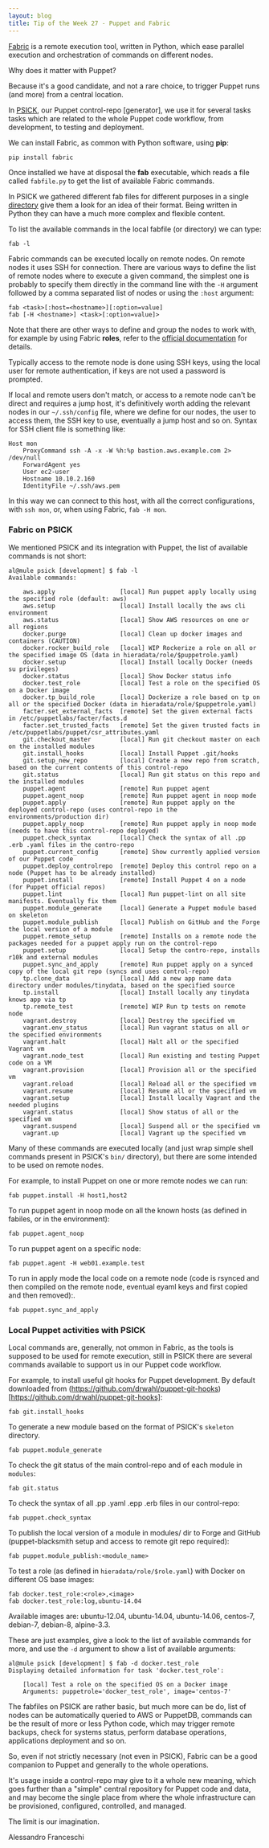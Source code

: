 ```yaml
---
layout: blog
title: Tip of the Week 27 - Puppet and Fabric
---
```


[Fabric](http://www.fabfile.org) is a remote execution tool, written in Python, which ease parallel execution and orchestration of commands on different nodes.

Why does it matter with Puppet?

Because it's a good candidate, and not a rare choice, to trigger Puppet runs (and more) from a central location.

In [PSICK](https://github.com/example42/psick), our Puppet control-repo [generator], we use it for several tasks tasks which are related to the whole Puppet code workflow, from development, to testing and deployment.

We can install Fabric, as common with Python software, using **pip**:

    pip install fabric

Once installed we have at disposal the **fab** executable, which reads a file called ```fabfile.py``` to get the list of available Fabric commands.

In PSICK we gathered different fab files for different purposes in a single [directory](https://github.com/example42/psick/tree/production/fabfile) give them a look for an idea of their format. Being written in Python they can have a much more complex and flexible content.

To list the available commands in the local fabfile (or directory) we can type:

    fab -l

Fabric commands can be executed locally on remote nodes. On remote nodes it uses SSH for connection. There are various ways to define the list of remote nodes where to execute a given command, the simplest one is probably to specify them directly in the command line with the ```-H``` argument followed by a comma separated list of nodes or using the ```:host``` argument:

    fab <task>[:host=<hostname>][:option=value]
    fab [-H <hostname>] <task>[:option=value]>

Note that there are other ways to define and group the nodes to work with, for example by using Fabric **roles**, refer to the [official documentation](http://docs.fabfile.org/en/1.13/usage/execution.html#defining-host-lists) for details.

Typically access to the remote node is done using SSH keys, using the local user for remote authentication, if keys are not used a password is prompted.

If local and remote users don't match, or access to a remote node can't be direct and requires a jump host, it's definitively worth adding the relevant nodes in our ```~/.ssh/config``` file, where we define for our nodes, the user to access them, the SSH key to use, eventually a jump host and so on. Syntax for SSH client file is something like:

    Host mon
        ProxyCommand ssh -A -x -W %h:%p bastion.aws.example.com 2> /dev/null
        ForwardAgent yes
        User ec2-user
        Hostname 10.10.2.160
        IdentityFile ~/.ssh/aws.pem

In this way we can connect to this host, with all the correct configurations, with ```ssh mon```, or, when using Fabric, ```fab -H mon```.


### Fabric on PSICK

We mentioned PSICK and its integration with Puppet, the list of available commands is not short:

    al@mule psick [development] $ fab -l
    Available commands:

        aws.apply                  [local] Run puppet apply locally using the specified role (default: aws)
        aws.setup                  [local] Install locally the aws cli environment
        aws.status                 [local] Show AWS resources on one or all regions
        docker.purge               [local] Clean up docker images and containers (CAUTION)
        docker.rocker_build_role   [local] WIP Rockerize a role on all or the specified image OS (data in hieradata/role/$puppetrole.yaml)
        docker.setup               [local] Install locally Docker (needs su privileges)
        docker.status              [local] Show Docker status info
        docker.test_role           [local] Test a role on the specified OS on a Docker image
        docker.tp_build_role       [local] Dockerize a role based on tp on all or the specified Docker (data in hieradata/role/$puppetrole.yaml)
        facter.set_external_facts  [remote] Set the given external facts in /etc/puppetlabs/facter/facts.d
        facter.set_trusted_facts   [remote] Set the given trusted facts in /etc/puppetlabs/puppet/csr_attributes.yaml
        git.checkout_master        [local] Run git checkout master on each on the installed modules
        git.install_hooks          [local] Install Puppet .git/hooks
        git.setup_new_repo         [local] Create a new repo from scratch, based on the current contents of this control-repo
        git.status                 [local] Run git status on this repo and the installed modules
        puppet.agent               [remote] Run puppet agent
        puppet.agent_noop          [remote] Run puppet agent in noop mode
        puppet.apply               [remote] Run puppet apply on the deployed control-repo (uses control-repo in the environments/production dir)
        puppet.apply_noop          [remote] Run puppet apply in noop mode (needs to have this control-repo deployed)
        puppet.check_syntax        [local] Check the syntax of all .pp .erb .yaml files in the contro-repo
        puppet.current_config      [remote] Show currently applied version of our Puppet code
        puppet.deploy_controlrepo  [remote] Deploy this control repo on a node (Puppet has to be already installed)
        puppet.install             [remote] Install Puppet 4 on a node (for Puppet official repos)
        puppet.lint                [local] Run puppet-lint on all site manifests. Eventually fix them
        puppet.module_generate     [local] Generate a Puppet module based on skeleton
        puppet.module_publish      [local] Publish on GitHub and the Forge the local version of a module
        puppet.remote_setup        [remote] Installs on a remote node the packages needed for a puppet apply run on the control-repo
        puppet.setup               [local] Setup the contro-repo, installs r10k and external modules
        puppet.sync_and_apply      [remote] Run puppet apply on a synced copy of the local git repo (syncs and uses control-repo)
        tp.clone_data              [local] Add a new app name data directory under modules/tinydata, based on the specified source
        tp.install                 [local] Install locally any tinydata knows app via tp
        tp.remote_test             [remote] WIP Run tp tests on remote node
        vagrant.destroy            [local] Destroy the specified vm
        vagrant.env_status         [local] Run vagrant status on all or the specified environments
        vagrant.halt               [local] Halt all or the specified Vagrant vm
        vagrant.node_test          [local] Run existing and testing Puppet code on a VM
        vagrant.provision          [local] Provision all or the specified vm
        vagrant.reload             [local] Reload all or the specified vm
        vagrant.resume             [local] Resume all or the specified vm
        vagrant.setup              [local] Install locally Vagrant and the needed plugins
        vagrant.status             [local] Show status of all or the specified vm
        vagrant.suspend            [local] Suspend all or the specified vm
        vagrant.up                 [local] Vagrant up the specified vm

Many of these commands are executed locally (and just wrap simple shell commands present in PSICK's ```bin/``` directory), but there are some intended to be used on remote nodes.

For example, to install Puppet on one or more remote nodes we can run:

    fab puppet.install -H host1,host2

To run puppet agent in noop mode on all the known hosts (as defined in fabiles, or in the environment):

    fab puppet.agent_noop

To run puppet agent on a specific node:

    fab puppet.agent -H web01.example.test

To run in apply mode the local code on a remote node (code is rsynced and then compiled on the remote node, eventual eyaml keys and first copied and then removed):.

    fab puppet.sync_and_apply


### Local Puppet activities with PSICK

Local commands are, generally, not ommon in Fabric, as the tools is supposed to be used for remote execution, still in PSICK there are several commands available to support us in our Puppet code workflow.

For example, to install useful git hooks for Puppet development. By default downloaded from (https://github.com/drwahl/puppet-git-hooks)[https://github.com/drwahl/puppet-git-hooks]:

    fab git.install_hooks

To generate a new module based on the format of PSICK's ```skeleton``` directory.

    fab puppet.module_generate

To check the git status of the main control-repo and of each module in ```modules```:

    fab git.status

To check the syntax of all .pp .yaml .epp .erb files in our control-repo:

    fab puppet.check_syntax

To publish the local version of a module in modules/ dir to Forge and GitHub (puppet-blacksmith setup and access to remote git repo required):

    fab puppet.module_publish:<module_name>

To test a role (as defined in ```hieradata/role/$role.yaml```) with Docker on different OS base images:

    fab docker.test_role:<role>,<image>
    fab docker.test_role:log,ubuntu-14.04

Available images are: ubuntu-12.04, ubuntu-14.04, ubuntu-14.06, centos-7, debian-7, debian-8, alpine-3.3.

These are just examples, give a look to the list of available commands for more, and use the ```-d``` argument to show a list of available  arguments:

    al@mule psick [development] $ fab -d docker.test_role
    Displaying detailed information for task 'docker.test_role':

        [local] Test a role on the specified OS on a Docker image
        Arguments: puppetrole='docker_test_role', image='centos-7'

The fabfiles on PSICK are rather basic, but much more can be do, list of nodes can be automatically queried to AWS or PuppetDB, commands can be the result of more or less Python code, which may trigger remote backups, check for systems status, perform database operations, applications deployment and so on.

So, even if not strictly necessary (not even in PSICK), Fabric can be a good companion to Puppet and generally to the whole operations.

It's usage inside a control-repo may give to it a whole new meaning, which goes further than a "simple" central repository for Puppet code and data, and may become the single place from where the whole infrastructure can be provisioned, configured, controlled, and managed.

The limit is our imagination.

Alessandro Franceschi
